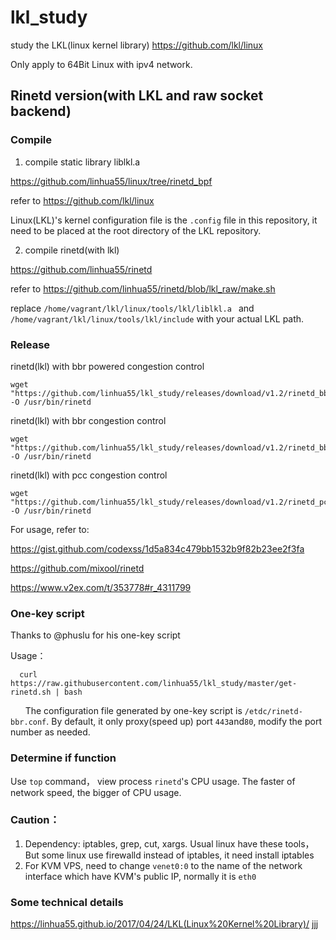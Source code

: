 # lkl_study
study the LKL(linux kernel library)   https://github.com/lkl/linux

Only apply to 64Bit Linux with ipv4 network.

## Rinetd version(with LKL and raw socket backend)
### Compile

1. compile static library liblkl.a

https://github.com/linhua55/linux/tree/rinetd_bpf

refer to https://github.com/lkl/linux

Linux(LKL)'s kernel configuration file is the `.config` file in this repository, it need to be placed at the root directory of the LKL repository.

2. compile rinetd(with lkl)

https://github.com/linhua55/rinetd

refer to https://github.com/linhua55/rinetd/blob/lkl_raw/make.sh

replace `/home/vagrant/lkl/linux/tools/lkl/liblkl.a ` and `/home/vagrant/lkl/linux/tools/lkl/include` with your actual LKL path.


### Release

rinetd(lkl) with bbr powered congestion control

    wget "https://github.com/linhua55/lkl_study/releases/download/v1.2/rinetd_bbr_powered" -O /usr/bin/rinetd

rinetd(lkl) with bbr congestion control

    wget "https://github.com/linhua55/lkl_study/releases/download/v1.2/rinetd_bbr" -O /usr/bin/rinetd

rinetd(lkl) with pcc congestion control

    wget "https://github.com/linhua55/lkl_study/releases/download/v1.2/rinetd_pcc" -O /usr/bin/rinetd

For usage, refer to:

https://gist.github.com/codexss/1d5a834c479bb1532b9f82b23ee2f3fa

https://github.com/mixool/rinetd

https://www.v2ex.com/t/353778#r_4311799

### One-key script

Thanks to @phuslu for his one-key script

Usage：

      curl https://raw.githubusercontent.com/linhua55/lkl_study/master/get-rinetd.sh | bash
      
The configuration file generated by one-key script is `/etdc/rinetd-bbr.conf`. By default, it only proxy(speed up) port `443`and`80`, modify the port number as needed.

### Determine if function

Use `top` command， view process `rinetd`'s  CPU usage. The faster of network speed, the bigger of CPU usage.

### Caution：

1. Dependency: iptables, grep, cut, xargs. Usual linux have these tools，But some linux use firewalld instead of iptables, it need install iptables
2. For KVM VPS, need to change `venet0:0` to the name of the network interface which have KVM's public IP, normally it is `eth0`

### Some technical details
https://linhua55.github.io/2017/04/24/LKL(Linux%20Kernel%20Library)/
jjj

